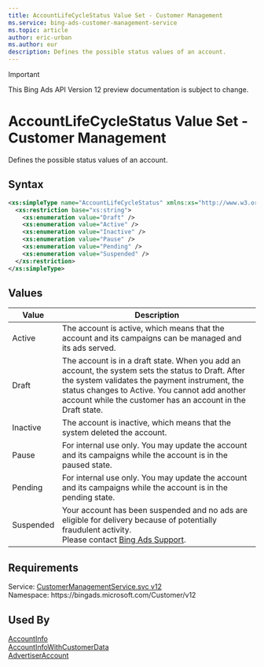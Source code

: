 ```yaml
---
title: AccountLifeCycleStatus Value Set - Customer Management
ms.service: bing-ads-customer-management-service
ms.topic: article
author: eric-urban
ms.author: eur
description: Defines the possible status values of an account.
---
```

> [!IMPORTANT]
> This Bing Ads API Version 12 preview documentation is subject to change.

# AccountLifeCycleStatus Value Set - Customer Management
Defines the possible status values of an account.

## Syntax
```xml
<xs:simpleType name="AccountLifeCycleStatus" xmlns:xs="http://www.w3.org/2001/XMLSchema">
  <xs:restriction base="xs:string">
    <xs:enumeration value="Draft" />
    <xs:enumeration value="Active" />
    <xs:enumeration value="Inactive" />
    <xs:enumeration value="Pause" />
    <xs:enumeration value="Pending" />
    <xs:enumeration value="Suspended" />
  </xs:restriction>
</xs:simpleType>
```

## <a name="values"></a>Values

|Value|Description|
|-----------|---------------|
|<a name="active"></a>Active|The account is active, which means that the account and its campaigns can be managed and its ads served.|
|<a name="draft"></a>Draft|The account is in a draft state. When you add an account, the system sets the status to Draft. After the system validates the payment instrument, the status changes to Active. You cannot add another account while the customer has an account in the Draft state.|
|<a name="inactive"></a>Inactive|The account is inactive, which means that the system deleted the account.|
|<a name="pause"></a>Pause|For internal use only. You may update the account and its campaigns while the account is in the paused state.|
|<a name="pending"></a>Pending|For internal use only. You may update the account and its campaigns while the account is in the pending state.|
|<a name="suspended"></a>Suspended|Your account has been suspended and no ads are eligible for delivery because of potentially fraudulent activity. <br />Please contact [Bing Ads Support](http://go.microsoft.com/fwlink/?LinkId=269631).|

## Requirements
Service: [CustomerManagementService.svc v12](https://clientcenter.api.bingads.microsoft.com/Api/CustomerManagement/v12/CustomerManagementService.svc)  
Namespace: https\://bingads.microsoft.com/Customer/v12  

## Used By
[AccountInfo](accountinfo.md)  
[AccountInfoWithCustomerData](accountinfowithcustomerdata.md)  
[AdvertiserAccount](advertiseraccount.md)  
